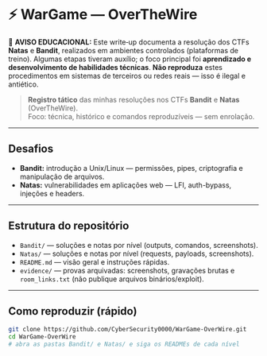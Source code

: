 # ⚡ WarGame — OverTheWire

🚨 **AVISO EDUCACIONAL:** Este write‑up documenta a resolução dos CTFs **Natas** e **Bandit**, realizados em ambientes controlados (plataformas de treino). Algumas etapas tiveram auxílio; o foco principal foi **aprendizado e desenvolvimento de habilidades técnicas**. **Não reproduza** estes procedimentos em sistemas de terceiros ou redes reais — isso é ilegal e antiético.

> **Registro tático** das minhas resoluções nos CTFs **Bandit** e **Natas** (OverTheWire).  
> Foco: técnica, histórico e comandos reproduzíveis — sem enrolação.

---

## Desafios

- **Bandit:** introdução a Unix/Linux — permissões, pipes, criptografia e manipulação de arquivos.  
- **Natas:** vulnerabilidades em aplicações web — LFI, auth-bypass, injeções e headers.

---

## Estrutura do repositório

- `Bandit/` — soluções e notas por nível (outputs, comandos, screenshots).  
- `Natas/` — soluções e notas por nível (requests, payloads, screenshots).  
- `README.md` — visão geral e instruções rápidas.  
- `evidence/` — provas arquivadas: screenshots, gravações brutas e `room_links.txt` (não publique arquivos binários/exploit).

---

## Como reproduzir (rápido)

```bash
git clone https://github.com/CyberSecurity0000/WarGame-OverWire.git
cd WarGame-OverWire
# abra as pastas Bandit/ e Natas/ e siga os READMEs de cada nível
